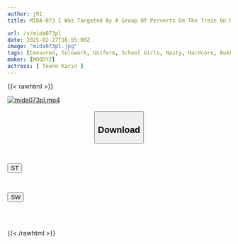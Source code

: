 ```yaml
---
author: j91
title: MIDA-073 I Was Targeted By A Group Of Perverts On The Train On My Way To School... They Resisted And Played With The Sensitive Genitals Of A J-girl In Uniform, Bukkake'd Her With Semen, Silenced Her Voice, And Gangbanged Her. Tono Karin

url: /v/mida073pl
date: 2025-02-27T16:55:00Z
image: "mida073pl.jpg"
tags: [Censored, Solowork, Uniform, School Girls, Nasty, Hardcore, Bukkake, Abuse	]
maker: [MOODYZ]
actress: [ Touno Karin ]
---
```



{{< rawhtml >}}

<div class="video" data-videoid="JqyeXQdbgzCZ30">
    <a href="javascript:;">
        <img src="/v/mida073pl/mida073pl.jpg" width="WIDTH" height="HEIGHT" alt="mida073pl.mp4" loading="lazy">
    </a>
</div>

<script type="text/javascript" src="https://j91.asia/asset/on-demand-st.js"></script>

<br>
  <link rel="stylesheet" href="https://j91.asia/asset/bs5.css">
  
  <center>
  <button class="btn btn-primary" type="button" data-bs-toggle="collapse" data-bs-target=".multi-collapse" aria-expanded="false" aria-controls="multiCollapseExample1 multiCollapseExample2"><h2>Download</h2></button></center>
</p>
<div class="row">
  <div class="col">
    <div class="collapse multi-collapse" id="multiCollapseExample1">
      <div class="card card-body">
	      	      <br>
<div class="buttons">  
<p><a href="/v/mida073pl/st.html" target="_blank"><button class="btn-hover color-3"><i class="fa fa-download"></i> ST</button></a></p></div>
    </div>
  </div>
</div>
  <div class="col">
    <div class="collapse multi-collapse" id="multiCollapseExample2">
      <div class="card card-body">
	      <br>
<div class="buttons">
<p><a href="/v/mida073pl/sw.html" target="_blank"><button class="btn-hover color-2"><i class="fa fa-download"></i> SW</button></a></p></div>
<br><br>
      </div>
    </div>
  </div>
</div>

{{< /rawhtml >}}